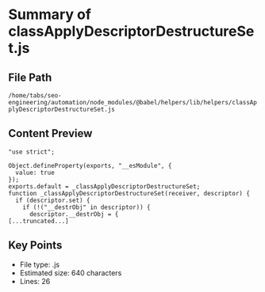 # Summary of classApplyDescriptorDestructureSet.js
  
## File Path
`/home/tabs/seo-engineering/automation/node_modules/@babel/helpers/lib/helpers/classApplyDescriptorDestructureSet.js`

## Content Preview
```
"use strict";

Object.defineProperty(exports, "__esModule", {
  value: true
});
exports.default = _classApplyDescriptorDestructureSet;
function _classApplyDescriptorDestructureSet(receiver, descriptor) {
  if (descriptor.set) {
    if (!("__destrObj" in descriptor)) {
      descriptor.__destrObj = {
[...truncated...]
```

## Key Points
- File type: .js
- Estimated size: 640 characters
- Lines: 26
